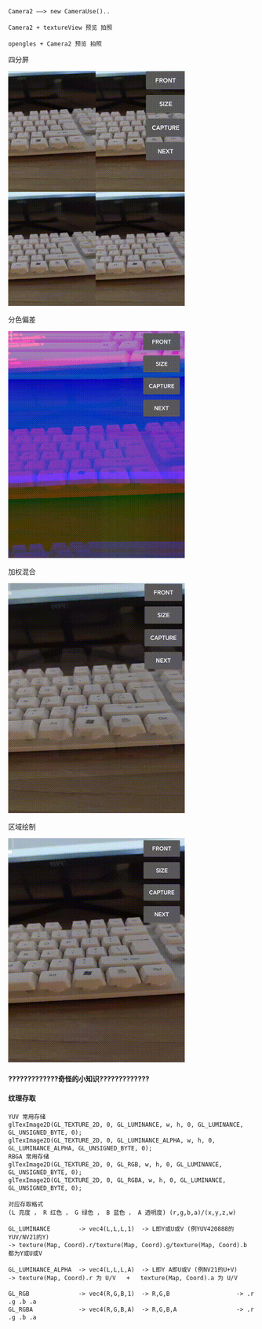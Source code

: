 ```
Camera2 ——> new CameraUse()..

Camera2 + textureView 预览 拍照

opengles + Camera2 预览 拍照
```

四分屏

![Image text](https://github.com/ABCDQ123/opengltest/blob/main/lib_camera/image/split.gif)

分色偏差

![Image text](https://github.com/ABCDQ123/opengltest/blob/main/lib_camera/image/offset.gif)

加权混合

![Image text](https://github.com/ABCDQ123/opengltest/blob/main/lib_camera/image/mix.gif)

区域绘制

![Image text](https://github.com/ABCDQ123/opengltest/blob/main/lib_camera/image/circle.gif)

#### ?????????????奇怪的小知识?????????????

#### 纹理存取

```
YUV 常用存储
glTexImage2D(GL_TEXTURE_2D, 0, GL_LUMINANCE, w, h, 0, GL_LUMINANCE, GL_UNSIGNED_BYTE, 0); 
glTexImage2D(GL_TEXTURE_2D, 0, GL_LUMINANCE_ALPHA, w, h, 0, GL_LUMINANCE_ALPHA, GL_UNSIGNED_BYTE, 0);
RBGA 常用存储
glTexImage2D(GL_TEXTURE_2D, 0, GL_RGB, w, h, 0, GL_LUMINANCE, GL_UNSIGNED_BYTE, 0);
glTexImage2D(GL_TEXTURE_2D, 0, GL_RGBA, w, h, 0, GL_LUMINANCE, GL_UNSIGNED_BYTE, 0);

对应存取格式
(L 亮度 ， R 红色 ， G 绿色 ， B 蓝色 ， A 透明度) (r,g,b,a)/(x,y,z,w)

GL_LUMINANCE        -> vec4(L,L,L,1)  -> L即Y或U或V (例YUV420888的YUV/NV21的Y) 
-> texture(Map, Coord).r/texture(Map, Coord).g/texture(Map, Coord).b 都为Y或U或V

GL_LUMINANCE_ALPHA  -> vec4(L,L,L,A)  -> L即Y A即U或V (例NV21的U+V)    
-> texture(Map, Coord).r 为 U/V   +   texture(Map, Coord).a 为 U/V

GL_RGB              -> vec4(R,G,B,1)  -> R,G,B                   -> .r .g .b .a
GL_RGBA             -> vec4(R,G,B,A)  -> R,G,B,A                 -> .r .g .b .a
```

